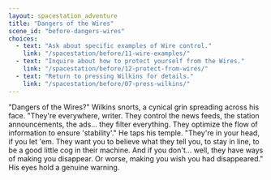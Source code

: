 ```yaml
---
layout: spacestation_adventure
title: "Dangers of the Wires"
scene_id: "before-dangers-wires"
choices:
  - text: "Ask about specific examples of Wire control."
    link: "/spacestation/before/11-wire-examples/"
  - text: "Inquire about how to protect yourself from the Wires."
    link: "/spacestation/before/12-protect-from-wires/"
  - text: "Return to pressing Wilkins for details."
    link: "/spacestation/before/07-press-wilkins/"
---
```


"Dangers of the Wires?" Wilkins snorts, a cynical grin spreading across his face. "They're everywhere, writer. They control the news feeds, the station announcements, the ads... they filter everything. They optimize the flow of information to ensure 'stability'." He taps his temple. "They're in your head, if you let 'em. They want you to believe what they tell you, to stay in line, to be a good little cog in their machine. And if you don't... well, they have ways of making you disappear. Or worse, making you wish you had disappeared." His eyes hold a genuine warning.
